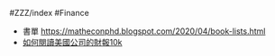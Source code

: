 #ZZZ/index  #Finance

* 書單 https://matheconphd.blogspot.com/2020/04/book-lists.html
* [如何閱讀美國公司的財報10k](https://www.stockfeel.com.tw/%E5%A6%82%E4%BD%95%E9%96%B1%E8%AE%80%E7%BE%8E%E5%9C%8B%E5%85%AC%E5%8F%B8%E7%9A%84%E8%B2%A1%E5%A0%B110k/)
